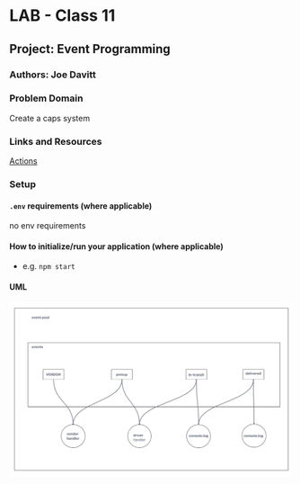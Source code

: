 # LAB - Class 11

## Project: Event Programming

### Authors: Joe Davitt

### Problem Domain

Create a caps system

### Links and Resources

[Actions](https://github.com/j-davitt/caps/actions)

### Setup

#### `.env` requirements (where applicable)

no env requirements

#### How to initialize/run your application (where applicable)

- e.g. `npm start`

#### UML

![Lab 11](./assets/lab11.png)
